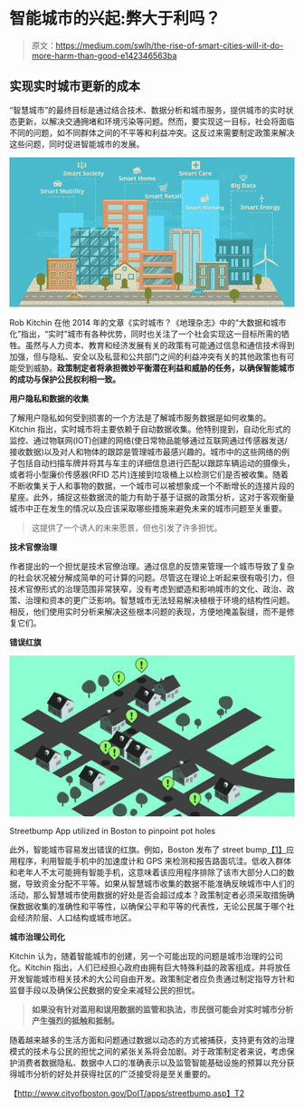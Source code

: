 # 智能城市的兴起:弊大于利吗？

> 原文：<https://medium.com/swlh/the-rise-of-smart-cities-will-it-do-more-harm-than-good-e142346563ba>

## 实现实时城市更新的成本

“智慧城市”的最终目标是通过结合技术、数据分析和城市服务，提供城市的实时状态更新，以解决交通拥堵和环境污染等问题。然而，要实现这一目标，社会将面临不同的问题，如不同群体之间的不平等和利益冲突。这反过来需要制定政策来解决这些问题，同时促进智能城市的发展。

![](img/3e47b3553d1ce9a8f22abab9883142ee.png)

Rob Kitchin 在他 2014 年的文章《实时城市？《地理杂志》中的“大数据和城市化”指出，“实时”城市有各种优势，同时也关注了一个社会实现这一目标所需的牺牲。虽然与人力资本、教育和经济发展有关的政策有可能通过信息和通信技术得到加强，但与隐私、安全以及私营和公共部门之间的利益冲突有关的其他政策也有可能受到威胁。**政策制定者将承担微妙平衡潜在利益和威胁的任务，以确保智能城市的成功与保护公民权利相一致。**

**用户隐私和数据的收集**

了解用户隐私如何受到损害的一个方法是了解城市服务数据是如何收集的。Kitchin 指出，实时城市将主要依赖于自动数据收集。他特别提到，自动化形式的监控、通过物联网(IOT)创建的网络(使日常物品能够通过互联网通过传感器发送/接收数据)以及对人和物体的跟踪是管理城市最感兴趣的。城市中的这些网络的例子包括自动扫描车牌并将其与车主的详细信息进行匹配以跟踪车辆运动的摄像头，或者将小型廉价传感器(RFID 芯片)连接到垃圾桶上以检测它们是否被收集。随着不断收集关于人和事物的数据，一个城市可以被想象成一个不断增长的连接片段的星座。此外，捕捉这些数据流的能力有助于基于证据的政策分析，这对于客观衡量城市中正在发生的情况以及应该采取哪些措施来避免未来的城市问题至关重要。

> 这提供了一个诱人的未来愿景，但也引发了许多担忧。

**技术官僚治理**

作者提出的一个担忧是技术官僚治理。通过信息的反馈来管理一个城市导致了复杂的社会状况被分解成简单的可计算的问题。尽管这在理论上听起来很有吸引力，但技术官僚形式的治理范围非常狭窄，没有考虑到塑造和影响城市的文化、政治、政策、治理和资本的更广泛影响。智慧城市无法轻易解决植根于环境的结构性问题。相反，他们使用实时分析来解决这些根本问题的表现，方便地掩盖裂缝，而不是修复它们。

**错误红旗**

![](img/2dd24511c92a8036a5e03baf0957cabc.png)

Streetbump App utilized in Boston to pinpoint pot holes

此外，智能城市容易发出错误的红旗。例如，Boston 发布了 street bump[【1】](#_ftn1)应用程序，利用智能手机中的加速度计和 GPS 来检测和报告路面坑洼。低收入群体和老年人不太可能拥有智能手机，这意味着该应用程序排除了该市大部分人口的数据，导致资金分配不平等。如果从智慧城市收集的数据不能准确反映城市中人们的活动，那么智慧城市使用数据的好处是否会超过成本？政策制定者必须采取措施确保数据收集的准确性和平等性，以确保公平和平等的代表性，无论公民属于哪个社会经济阶层、人口结构或城市地区。

**城市治理公司化**

Kitchin 认为，随着智能城市的创建，另一个可能出现的问题是城市治理的公司化。Kitchin 指出，人们已经担心政府由拥有巨大特殊利益的政客组成，并将放任开发智能城市相关技术的大公司自由开发。政策制定者应负责通过制定指导方针和监督手段以及确保公民数据的安全来减轻公民的担忧。

> **如果没有针对滥用和误用数据的监管和执法，市民很可能会对实时城市分析产生强烈的抵触和抵制。**

随着越来越多的生活方面和问题通过数据以动态的方式被捕获，支持更有效的治理模式的技术与公民的担忧之间的紧张关系将会加剧。对于政策制定者来说，考虑保护消费者数据隐私、数据中人口的准确表示以及监管智能基础设施的预算以充分获得城市分析的好处并获得社区的广泛接受将是至关重要的。

【http://www.cityofboston.gov/DoIT/apps/streetbump.asp】T2
